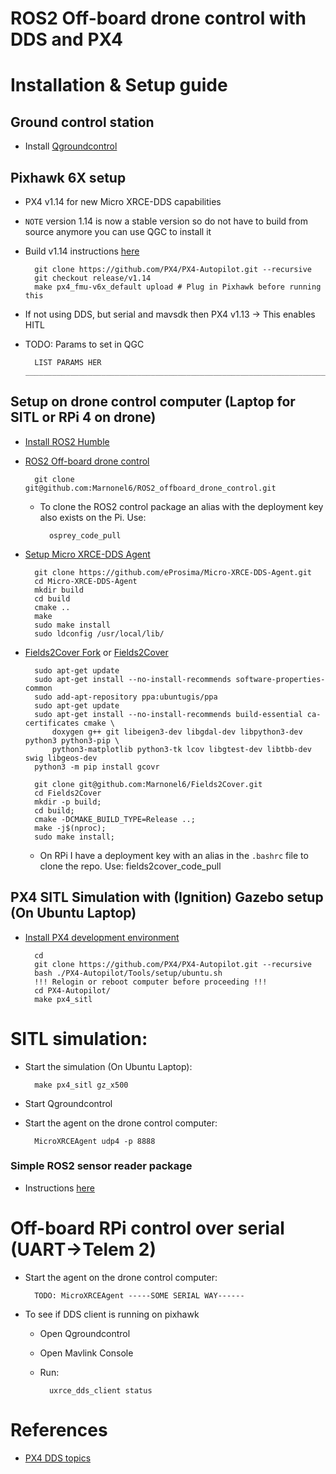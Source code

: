 # ROS2 Off-board drone control with DDS and PX4

# Installation & Setup guide

## Ground control station
- Install [Qgroundcontrol](https://docs.qgroundcontrol.com/master/en/getting_started/download_and_install.html#ubuntu)

## Pixhawk 6X setup
- PX4 v1.14 for new Micro XRCE-DDS capabilities
- `NOTE` version 1.14 is now a stable version so do not have to build from source anymore you can
use QGC to install it
- Build v1.14 instructions [here](https://docs.px4.io/main/en/dev_setup/building_px4.html)

        git clone https://github.com/PX4/PX4-Autopilot.git --recursive
        git checkout release/v1.14
        make px4_fmu-v6x_default upload # Plug in Pixhawk before running this

- If not using DDS, but serial and mavsdk then PX4 v1.13 -> This enables HITL
- TODO: Params to set in QGC

        LIST PARAMS HER __________________________________________________________________________________________________________________________________

## Setup on drone control computer (Laptop for SITL or RPi 4 on drone)
- [Install ROS2 Humble](https://docs.px4.io/main/en/ros/ros2_comm.html#install-ros-2)
- [ROS2 Off-board drone control](https://github.com/Marnonel6/ROS2_offboard_drone_control)

        git clone git@github.com:Marnonel6/ROS2_offboard_drone_control.git

    - To clone the ROS2 control package an alias with the deployment key also exists on the Pi. Use:

            osprey_code_pull
- [Setup Micro XRCE-DDS Agent](https://docs.px4.io/main/en/ros/ros2_comm.html#setup-the-agent)

        git clone https://github.com/eProsima/Micro-XRCE-DDS-Agent.git
        cd Micro-XRCE-DDS-Agent
        mkdir build
        cd build
        cmake ..
        make
        sudo make install
        sudo ldconfig /usr/local/lib/
- [Fields2Cover Fork](https://github.com/Marnonel6/Fields2Cover) or [Fields2Cover](https://github.com/Fields2Cover/Fields2Cover)

        sudo apt-get update
        sudo apt-get install --no-install-recommends software-properties-common
        sudo add-apt-repository ppa:ubuntugis/ppa
        sudo apt-get update
        sudo apt-get install --no-install-recommends build-essential ca-certificates cmake \
            doxygen g++ git libeigen3-dev libgdal-dev libpython3-dev python3 python3-pip \
            python3-matplotlib python3-tk lcov libgtest-dev libtbb-dev swig libgeos-dev
        python3 -m pip install gcovr

        git clone git@github.com:Marnonel6/Fields2Cover.git
        cd Fields2Cover
        mkdir -p build;
        cd build;
        cmake -DCMAKE_BUILD_TYPE=Release ..;
        make -j$(nproc);
        sudo make install;

    - On RPi I have a deployment key with an alias in the `.bashrc` file to clone the repo. Use:
            fields2cover_code_pull

## PX4 SITL Simulation with (Ignition) Gazebo setup (On Ubuntu Laptop)
- [Install PX4 development environment](https://docs.px4.io/main/en/ros/ros2_comm.html#install-px4)

        cd
        git clone https://github.com/PX4/PX4-Autopilot.git --recursive
        bash ./PX4-Autopilot/Tools/setup/ubuntu.sh
        !!! Relogin or reboot computer before proceeding !!!
        cd PX4-Autopilot/
        make px4_sitl

# SITL simulation:
- Start the simulation (On Ubuntu Laptop):

        make px4_sitl gz_x500

- Start Qgroundcontrol
- Start the agent on the drone control computer:

        MicroXRCEAgent udp4 -p 8888

### Simple ROS2 sensor reader package
- Instructions [here](https://docs.px4.io/main/en/ros/ros2_comm.html#build-ros-2-workspace)

# Off-board RPi control over serial (UART->Telem 2)
- Start the agent on the drone control computer:

        TODO: MicroXRCEAgent -----SOME SERIAL WAY------ 

- To see if DDS client is running on pixhawk
    - Open Qgroundcontrol
    - Open Mavlink Console
    - Run:

            uxrce_dds_client status


# References
- [PX4 DDS topics](https://github.com/PX4/PX4-Autopilot/blob/main/src/modules/uxrce_dds_client/dds_topics.yaml)